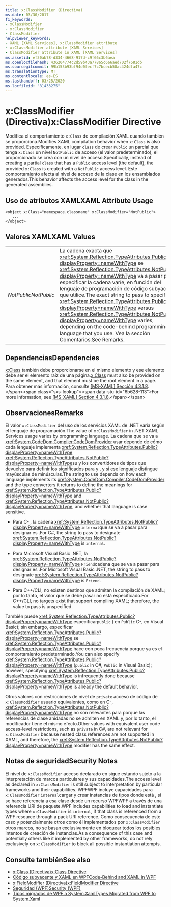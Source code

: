 ```yaml
---
title: x:ClassModifier (Directiva)
ms.date: 03/30/2017
f1_keywords:
- xClassModifier
- x:ClassModifier
- ClassModifier
helpviewer_keywords:
- XAML [XAML Services], x:ClassModifier attribute
- x:ClassModifier attribute [XAML Services]
- ClassModifier attribute in XAML [XAML Services]
ms.assetid: ef30ab78-d334-4668-917d-c9f66c3b6aea
ms.openlocfilehash: 436204774c2d59b43a77865c666aed702f7681db
ms.sourcegitcommit: 99b153b93bf94d0fecf7c7bcecb58ac424dfa47c
ms.translationtype: MT
ms.contentlocale: es-ES
ms.lasthandoff: 03/25/2020
ms.locfileid: "81433275"
---
```

# <a name="xclassmodifier-directive"></a><span data-ttu-id="6b628-102">x:ClassModifier (Directiva)</span><span class="sxs-lookup"><span data-stu-id="6b628-102">x:ClassModifier Directive</span></span>
<span data-ttu-id="6b628-103">Modifica el comportamiento `x:Class` de compilación XAML cuando también se proporciona.</span><span class="sxs-lookup"><span data-stu-id="6b628-103">Modifies XAML compilation behavior when `x:Class` is also provided.</span></span> <span data-ttu-id="6b628-104">Específicamente, en lugar `class` de crear `Public` un parcial que tenga `x:Class` un nivel `NotPublic` de acceso (el valor predeterminado), el proporcionado se crea con un nivel de acceso.</span><span class="sxs-lookup"><span data-stu-id="6b628-104">Specifically, instead of creating a partial `class` that has a `Public` access level (the default), the provided `x:Class` is created with a `NotPublic` access level.</span></span> <span data-ttu-id="6b628-105">Este comportamiento afecta al nivel de acceso de la clase en los ensamblados generados.</span><span class="sxs-lookup"><span data-stu-id="6b628-105">This behavior affects the access level for the class in the generated assemblies.</span></span>

## <a name="xaml-attribute-usage"></a><span data-ttu-id="6b628-106">Uso de atributos XAML</span><span class="sxs-lookup"><span data-stu-id="6b628-106">XAML Attribute Usage</span></span>

```xaml
<object x:Class="namespace.classname" x:ClassModifier="NotPublic">
   ...
</object>
```

## <a name="xaml-values"></a><span data-ttu-id="6b628-107">Valores XAML</span><span class="sxs-lookup"><span data-stu-id="6b628-107">XAML Values</span></span>

|||
|-|-|
|<span data-ttu-id="6b628-108">*NotPublic*</span><span class="sxs-lookup"><span data-stu-id="6b628-108">*NotPublic*</span></span>|<span data-ttu-id="6b628-109">La cadena exacta que <xref:System.Reflection.TypeAttributes.Public?displayProperty=nameWithType> se <xref:System.Reflection.TypeAttributes.NotPublic?displayProperty=nameWithType> va a pasar para especificar la cadena varíe, en función del lenguaje de programación de código subyacente que utilice.</span><span class="sxs-lookup"><span data-stu-id="6b628-109">The exact string to pass to specify <xref:System.Reflection.TypeAttributes.Public?displayProperty=nameWithType> versus <xref:System.Reflection.TypeAttributes.NotPublic?displayProperty=nameWithType> varies, depending on the code-behind programming language that you use.</span></span> <span data-ttu-id="6b628-110">Vea la sección Comentarios.</span><span class="sxs-lookup"><span data-stu-id="6b628-110">See Remarks.</span></span>|

## <a name="dependencies"></a><span data-ttu-id="6b628-111">Dependencias</span><span class="sxs-lookup"><span data-stu-id="6b628-111">Dependencies</span></span>

<span data-ttu-id="6b628-112">[x:Class](xclass-directive.md) también debe proporcionarse en el mismo elemento y ese elemento debe ser el elemento raíz de una página.</span><span class="sxs-lookup"><span data-stu-id="6b628-112">[x:Class](xclass-directive.md) must also be provided on the same element, and that element must be the root element in a page.</span></span> <span data-ttu-id="6b628-113">Para obtener más información, consulte [ \[MS-XAML\] Sección 4.3.1.8](https://docs.microsoft.com/previous-versions/msp-n-p/ff650760(v=pandp.10)).</span><span class="sxs-lookup"><span data-stu-id="6b628-113">For more information, see [\[MS-XAML\] Section 4.3.1.8](https://docs.microsoft.com/previous-versions/msp-n-p/ff650760(v=pandp.10)).</span></span>

## <a name="remarks"></a><span data-ttu-id="6b628-114">Observaciones</span><span class="sxs-lookup"><span data-stu-id="6b628-114">Remarks</span></span>

<span data-ttu-id="6b628-115">El valor `x:ClassModifier` del uso de los servicios XAML de .NET varía según el lenguaje de programación.</span><span class="sxs-lookup"><span data-stu-id="6b628-115">The value of `x:ClassModifier` in .NET XAML Services usage varies by programming language.</span></span> <span data-ttu-id="6b628-116">La cadena que se va a <xref:System.CodeDom.Compiler.CodeDomProvider> usar depende de cómo cada lenguaje implementa <xref:System.Reflection.TypeAttributes.Public?displayProperty=nameWithType> <xref:System.Reflection.TypeAttributes.NotPublic?displayProperty=nameWithType>su y los convertidores de tipos que devuelve para definir los significados para y , y si ese lenguaje distingue mayúsculas de minúsculas.</span><span class="sxs-lookup"><span data-stu-id="6b628-116">The string to use depends on how each language implements its <xref:System.CodeDom.Compiler.CodeDomProvider> and the type converters it returns to define the meanings for <xref:System.Reflection.TypeAttributes.Public?displayProperty=nameWithType> and <xref:System.Reflection.TypeAttributes.NotPublic?displayProperty=nameWithType>, and whether that language is case sensitive.</span></span>

- <span data-ttu-id="6b628-117">Para C- , la cadena <xref:System.Reflection.TypeAttributes.NotPublic?displayProperty=nameWithType> `internal`que se va a pasar para designar es .</span><span class="sxs-lookup"><span data-stu-id="6b628-117">For C#, the string to pass to designate <xref:System.Reflection.TypeAttributes.NotPublic?displayProperty=nameWithType> is `internal`.</span></span>

- <span data-ttu-id="6b628-118">Para Microsoft Visual Basic .NET, la <xref:System.Reflection.TypeAttributes.NotPublic?displayProperty=nameWithType> `Friend`cadena que se va a pasar para designar es .</span><span class="sxs-lookup"><span data-stu-id="6b628-118">For Microsoft Visual Basic .NET, the string to pass to designate <xref:System.Reflection.TypeAttributes.NotPublic?displayProperty=nameWithType> is `Friend`.</span></span>

- <span data-ttu-id="6b628-119">Para C++/CLI, no existen destinos que admitan la compilación de XAML; por lo tanto, el valor que se debe pasar no está especificado.</span><span class="sxs-lookup"><span data-stu-id="6b628-119">For C++/CLI, no targets exist that support compiling XAML; therefore, the value to pass is unspecified.</span></span>

<span data-ttu-id="6b628-120">También puede <xref:System.Reflection.TypeAttributes.Public?displayProperty=nameWithType> especificar`public` ( en `Public` C-, en Visual Basic); sin embargo, especificar <xref:System.Reflection.TypeAttributes.Public?displayProperty=nameWithType> se <xref:System.Reflection.TypeAttributes.Public?displayProperty=nameWithType> hace con poca frecuencia porque ya es el comportamiento predeterminado.</span><span class="sxs-lookup"><span data-stu-id="6b628-120">You can also specify <xref:System.Reflection.TypeAttributes.Public?displayProperty=nameWithType> (`public` in C#, `Public` in Visual Basic); however, specifying <xref:System.Reflection.TypeAttributes.Public?displayProperty=nameWithType> is infrequently done because <xref:System.Reflection.TypeAttributes.Public?displayProperty=nameWithType> is already the default behavior.</span></span>

<span data-ttu-id="6b628-121">Otros valores con restricciones de nivel de `private` acceso de código de `x:ClassModifier` usuario equivalentes, como en C-, <xref:System.Reflection.TypeAttributes.NotPublic?displayProperty=nameWithType> no son relevantes para porque las referencias de clase anidadas no se admiten en XAML y, por lo tanto, el modificador tiene el mismo efecto.</span><span class="sxs-lookup"><span data-stu-id="6b628-121">Other values with equivalent user code access-level restrictions, such as `private` in C#, are not relevant for `x:ClassModifier` because nested class references are not supported in XAML, and therefore, the <xref:System.Reflection.TypeAttributes.NotPublic?displayProperty=nameWithType> modifier has the same effect.</span></span>

## <a name="security-notes"></a><span data-ttu-id="6b628-122">Notas de seguridad</span><span class="sxs-lookup"><span data-stu-id="6b628-122">Security Notes</span></span>

<span data-ttu-id="6b628-123">El nivel de `x:ClassModifier` acceso declarado en sigue estando sujeto a la interpretación de marcos particulares y sus capacidades.</span><span class="sxs-lookup"><span data-stu-id="6b628-123">The access level as declared in `x:ClassModifier` is still subject to interpretation by particular frameworks and their capabilities.</span></span> <span data-ttu-id="6b628-124">WPFWPF incluye capacidades para `x:ClassModifier` `internal`cargar y crear instancias de tipos donde está , si se hace referencia a esa clase desde un recurso WPFWPF a través de una referencia URI de paquete.</span><span class="sxs-lookup"><span data-stu-id="6b628-124">WPF includes capabilities to load and instantiate types where `x:ClassModifier` is `internal`, if that class is referenced from a WPF resource through a pack URI reference.</span></span> <span data-ttu-id="6b628-125">Como consecuencia de este caso y potencialmente otros como él implementados por `x:ClassModifier` otros marcos, no se basan exclusivamente en bloquear todos los posibles intentos de creación de instancias.</span><span class="sxs-lookup"><span data-stu-id="6b628-125">As a consequence of this case and potentially others like it implemented by other frameworks, do not rely exclusively on `x:ClassModifier` to block all possible instantiation attempts.</span></span>

## <a name="see-also"></a><span data-ttu-id="6b628-126">Consulte también</span><span class="sxs-lookup"><span data-stu-id="6b628-126">See also</span></span>

- [<span data-ttu-id="6b628-127">x:Class (Directiva)</span><span class="sxs-lookup"><span data-stu-id="6b628-127">x:Class Directive</span></span>](xclass-directive.md)
- [<span data-ttu-id="6b628-128">Código subyacente y XAML en WPF</span><span class="sxs-lookup"><span data-stu-id="6b628-128">Code-Behind and XAML in WPF</span></span>](../../framework/wpf/advanced/code-behind-and-xaml-in-wpf.md)
- [<span data-ttu-id="6b628-129">x:FieldModifier (Directiva)</span><span class="sxs-lookup"><span data-stu-id="6b628-129">x:FieldModifier Directive</span></span>](xfieldmodifier-directive.md)
- [<span data-ttu-id="6b628-130">Seguridad (WPF)</span><span class="sxs-lookup"><span data-stu-id="6b628-130">Security (WPF)</span></span>](../../framework/wpf/security-wpf.md)
- [<span data-ttu-id="6b628-131">Tipos migrados de WPF a System.Xaml</span><span class="sxs-lookup"><span data-stu-id="6b628-131">Types Migrated from WPF to System.Xaml</span></span>](../../framework/wpf/advanced/types-migrated-from-wpf-to-system.md)
